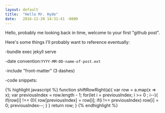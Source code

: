 ```yaml
---
layout: default
title:  "Hello Mr. Hyde"
date:   2016-12-28 14:31:41 -0800
---
```

Hello, probably me looking back in time, welcome to your first "github post".

Here's some things I'll probably want to reference eventually:

-bundle exec jekyll serve

-date convention:`YYYY-MM-DD-name-of-post.ext`

-include "front-matter" (3 dashes)

-code snippets:

  {% highlight javascript %}
    function shiftRowRight(a){
      var row = a.map(x => x);
      var previousIndex = row.length - 1;
      for(let i = previousIndex; i >= 0 ; i--){
        if(row[i] !== 0){
          row[previousIndex] = row[i];
          if(i !== previousIndex)
            row[i] = 0;
          previousIndex--;
        }
      }
      return row;
    }
  {% endhighlight %}
